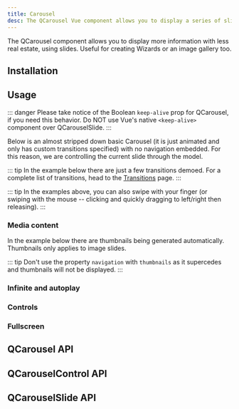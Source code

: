 ```yaml
---
title: Carousel
desc: The QCarousel Vue component allows you to display a series of slides, useful for wizards or an image gallery.
---
```


The QCarousel component allows you to display more information with less real estate, using slides. Useful for creating Wizards or an image gallery too.

## Installation
<doc-installation :components="['QCarousel', 'QCarouselControl', 'QCarouselSlide']" />

## Usage

::: danger
Please take notice of the Boolean `keep-alive` prop for QCarousel, if you need this behavior. Do NOT use Vue's native `<keep-alive>` component over QCarouselSlide.
:::

Below is an almost stripped down basic Carousel (it is just animated and only has custom transitions specified) with no navigation embedded. For this reason, we are controlling the current slide through the model.

<doc-example title="Basic" file="QCarousel/Basic" />

::: tip
In the example below there are just a few transitions demoed. For a complete list of transitions, head to the [Transitions](/options/transitions) page.
:::

<doc-example title="Transitions, bottom navigation, arrows and auto padding" file="QCarousel/Transitions" />

::: tip
In the examples above, you can also swipe with your finger (or swiping with the mouse -- clicking and quickly dragging to left/right then releasing).
:::

### Media content
<doc-example title="Image slides" file="QCarousel/ImageSlides" />
<doc-example title="Multi-image slides" file="QCarousel/MultiImageSlides" />

<doc-example title="Captions" file="QCarousel/Captions" />

<doc-example title="Video slides" file="QCarousel/VideoSlides" />

In the example below there are thumbnails being generated automatically. Thumbnails only applies to image slides.

<doc-example title="Thumbnails" file="QCarousel/Thumbnails" />

::: tip
Don't use the property `navigation` with `thumbnails` as it supercedes and thumbnails will not be displayed.
:::

### Infinite and autoplay
<doc-example title="Autoplay" file="QCarousel/InfiniteAutoplay" />

### Controls
<doc-example title="Controls" file="QCarousel/Controls" />

### Fullscreen
<doc-example title="Fullscreen" file="QCarousel/Fullscreen" />

## QCarousel API
<doc-api file="QCarousel" />

## QCarouselControl API
<doc-api file="QCarouselControl" />

## QCarouselSlide API
<doc-api file="QCarouselSlide" />
